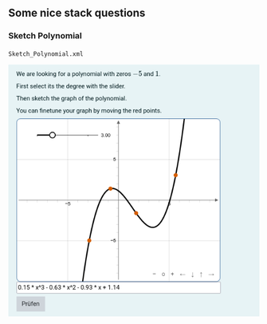 ## Some nice stack questions

### Sketch Polynomial
`Sketch_Polynomial.xml`

![Screenshot](img/Sketch_Polynomial.png)